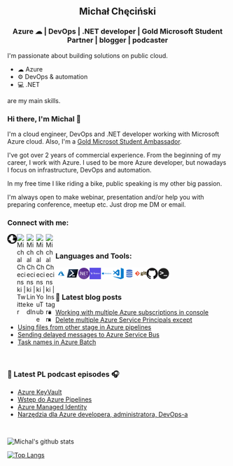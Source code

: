 <h2 align="center">Michał Chęciński</h1>
<h3 align="center">Azure ☁ | DevOps | .NET developer | Gold Microsoft Student Partner | blogger | podcaster</h2>

I'm passionate about building solutions on public cloud.

- ☁ Azure
- ⚙ DevOps & automation
- 💻 .NET

are my main skills.

### Hi there, I'm Michal 👋

I'm a cloud engineer, DevOps and .NET developer working with Microsoft Azure cloud. Also, I'm a [Gold Microsot Student Ambassador](https://studentambassadors.microsoft.com/en-US/profile/507).

I've got over 2 years of commercial experience. From the beginning of my career, I work with Azure. I used to be more Azure developer, but nowadays I focus on infrastructure, DevOps and automation.

In my free time I like riding a bike, public speaking is my other big passion.

I'm always open to make webinar, presentation and/or help you with preparing conference, meetup etc. Just drop me DM or email.

### Connect with me:

[<img align="left" alt="MichalChecinski.pl" width="22px" src="https://raw.githubusercontent.com/iconic/open-iconic/master/svg/globe.svg" />][website]
[<img align="left" alt="Michal Checinski | Twitter" width="22px" src="https://cdn.jsdelivr.net/npm/simple-icons@v3/icons/twitter.svg" />][twitter]
[<img align="left" alt="Michal Checinski | LinkedIn" width="22px" src="https://cdn.jsdelivr.net/npm/simple-icons@v3/icons/linkedin.svg" />][linkedin]
[<img align="left" alt="Michal Checinski | YouTube" width="22px" src="https://cdn.jsdelivr.net/npm/simple-icons@v3/icons/youtube.svg" />][youtube]
[<img align="left" alt="Michal Checinski | Instagram" width="22px" src="https://cdn.jsdelivr.net/npm/simple-icons@v3/icons/instagram.svg" />][instagram]

<br />

### Languages and Tools:

<img align="left" alt="Microsoft Azure" width="26px" src="https://raw.githubusercontent.com/github/explore/80688e429a7d4ef2fca1e82350fe8e3517d3494d/topics/azure/azure.png" />
<img align="left" alt="PowerShell" width="26px" src="https://raw.githubusercontent.com/github/explore/80688e429a7d4ef2fca1e82350fe8e3517d3494d/topics/powershell/powershell.png" />
<img align="left" alt=".NET" width="26px" src="https://raw.githubusercontent.com/github/explore/93d8a67084f94b2a444e510199a6e7622e5b09a3/topics/dotnet/dotnet.png" />
<img align="left" alt="Terraform" width="26px" src="https://raw.githubusercontent.com/github/explore/80688e429a7d4ef2fca1e82350fe8e3517d3494d/topics/terraform/terraform.png" />
<img align="left" alt="Windows" width="26px" src="https://raw.githubusercontent.com/github/explore/80688e429a7d4ef2fca1e82350fe8e3517d3494d/topics/windows/windows.png" />
<img align="left" alt="Visual Studio Code" width="26px" src="https://raw.githubusercontent.com/github/explore/80688e429a7d4ef2fca1e82350fe8e3517d3494d/topics/visual-studio-code/visual-studio-code.png" />
<img align="left" alt="SQL" width="26px" src="https://raw.githubusercontent.com/github/explore/80688e429a7d4ef2fca1e82350fe8e3517d3494d/topics/sql/sql.png" />
<img align="left" alt="Git" width="26px" src="https://raw.githubusercontent.com/github/explore/80688e429a7d4ef2fca1e82350fe8e3517d3494d/topics/git/git.png" />
<img align="left" alt="GitHub" width="26px" src="https://raw.githubusercontent.com/github/explore/78df643247d429f6cc873026c0622819ad797942/topics/github/github.png" />
<img align="left" alt="Terminal" width="26px" src="https://raw.githubusercontent.com/github/explore/80688e429a7d4ef2fca1e82350fe8e3517d3494d/topics/terminal/terminal.png" />

<br />
<br />

### 📝 Latest blog posts
<!-- BLOG-POST-LIST:START -->
- [Working with multiple Azure subscriptions in console](https://michalchecinski.pl/en/working-with-multiple-azure-subscriptions-in-console/)
- [Delete multiple Azure Service Principals except](https://michalchecinski.pl/en/delete-multiple-azure-service-principals-except/)
- [Using files from other stage in Azure pipelines](https://michalchecinski.pl/en/using-files-from-other-stage-in-azure-pipelines/)
- [Sending delayed messages to Azure Service Bus](https://michalchecinski.pl/en/service-bus-delayed-messages/)
- [Task names in Azure Batch](https://michalchecinski.pl/en/task-names-in-azure-batch/)
<!-- BLOG-POST-LIST:END -->

<br />

### 🎤 Latest PL podcast episodes 🎧
<!-- PODCAST-LIST:START -->
- [Azure KeyVault](https://anchor.fm/michalchecinski/episodes/Azure-KeyVault-efmd6b)
- [Wstęp do Azure Pipelines](https://anchor.fm/michalchecinski/episodes/Wstp-do-Azure-Pipelines-ee9dk7)
- [Azure Managed Identity](https://anchor.fm/michalchecinski/episodes/Azure-Managed-Identity-ed1l89)
- [Narzędzia dla Azure developera, administratora, DevOps-a](https://anchor.fm/michalchecinski/episodes/Narzdzia-dla-Azure-developera--administratora--DevOps-a-ecserk)
<!-- PODCAST-LIST:END -->

<br />

![Michal's github stats](https://github-readme-stats.vercel.app/api?username=michalchecinski&count_private=true)

[![Top Langs](https://github-readme-stats.vercel.app/api/top-langs/?username=michalchecinski&hide=javascript,html,css)](https://github.com/anuraghazra/github-readme-stats)

[website]: https://michalchecinski.pl
[twitter]: https://twitter.com/mi_checinski
[youtube]: https://www.youtube.com/channel/UC_-wB0CZ6SeYy015Mds35Bg
[instagram]: https://instagram.com/michecinski
[linkedin]: https://linkedin.com/in/michecinski